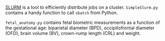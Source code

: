<a href="http://www.schedmd.com/slurmdocs/slurm.html">SLURM</a> is a tool to
efficiently distribute jobs on a cluster. `SimpleSlurm.py` contains a handy
function to call `sbatch` from Python.

`fetal_anatomy.py` contains fetal biometric measurements as a function of the
gestational age: biparietal diameter (BPD), occipitofrontal diameter (OFD),
brain volume (BV), crown-rump length (CRL) and weight.
